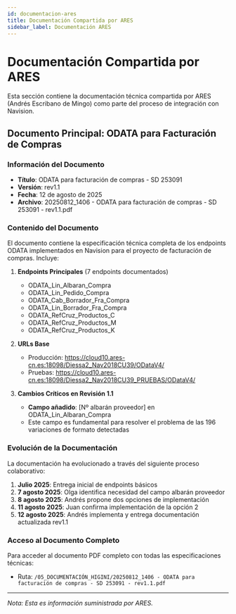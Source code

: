 ```yaml
---
id: documentacion-ares
title: Documentación Compartida por ARES
sidebar_label: Documentación ARES
---
```


# Documentación Compartida por ARES

Esta sección contiene la documentación técnica compartida por ARES (Andrés Escribano de Mingo) como parte del proceso de integración con Navision.

## Documento Principal: ODATA para Facturación de Compras

### Información del Documento
- **Título**: ODATA para facturación de compras - SD 253091
- **Versión**: rev1.1
- **Fecha**: 12 de agosto de 2025
- **Archivo**: 20250812_1406 - ODATA para facturación de compras - SD 253091 - rev1.1.pdf

### Contenido del Documento

El documento contiene la especificación técnica completa de los endpoints ODATA implementados en Navision para el proyecto de facturación de compras. Incluye:

1. **Endpoints Principales** (7 endpoints documentados)
   - ODATA_Lin_Albaran_Compra
   - ODATA_Lin_Pedido_Compra
   - ODATA_Cab_Borrador_Fra_Compra
   - ODATA_Lin_Borrador_Fra_Compra
   - ODATA_RefCruz_Productos_C
   - ODATA_RefCruz_Productos_M
   - ODATA_RefCruz_Productos_K

2. **URLs Base**
   - Producción: https://cloud10.ares-cn.es:18098/Diessa2_Nav2018CU39/ODataV4/
   - Pruebas: https://cloud10.ares-cn.es:18098/Diessa2_Nav2018CU39_PRUEBAS/ODataV4/

3. **Cambios Críticos en Revisión 1.1**
   - **Campo añadido**: [Nº albarán proveedor] en ODATA_Lin_Albaran_Compra
   - Este campo es fundamental para resolver el problema de las 196 variaciones de formato detectadas

### Evolución de la Documentación

La documentación ha evolucionado a través del siguiente proceso colaborativo:

1. **Julio 2025**: Entrega inicial de endpoints básicos
2. **7 agosto 2025**: Olga identifica necesidad del campo albarán proveedor
3. **8 agosto 2025**: Andrés propone dos opciones de implementación
4. **11 agosto 2025**: Juan confirma implementación de la opción 2
5. **12 agosto 2025**: Andrés implementa y entrega documentación actualizada rev1.1

### Acceso al Documento Completo

Para acceder al documento PDF completo con todas las especificaciones técnicas:
- Ruta: `/05_DOCUMENTACIÓN_HIGINI/20250812_1406 - ODATA para facturación de compras - SD 253091 - rev1.1.pdf`

---

*Nota: Esta es información suministrada por ARES.*